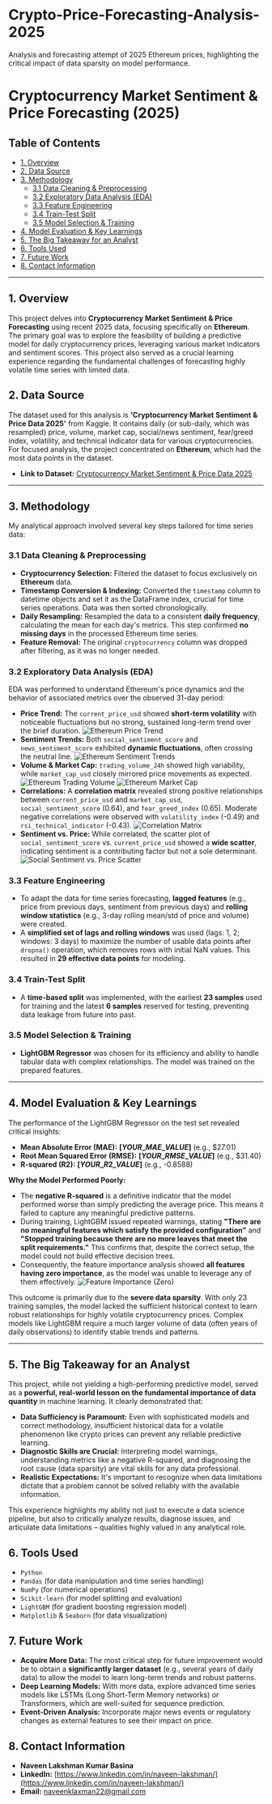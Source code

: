 # Crypto-Price-Forecasting-Analysis-2025
Analysis and forecasting attempt of 2025 Ethereum prices, highlighting the critical impact of data sparsity on model performance.

# Cryptocurrency Market Sentiment & Price Forecasting (2025)

## Table of Contents
- [1. Overview](#1-overview)
- [2. Data Source](#2-data-source)
- [3. Methodology](#3-methodology)
    - [3.1 Data Cleaning & Preprocessing](#31-data-cleaning--preprocessing)
    - [3.2 Exploratory Data Analysis (EDA)](#32-exploratory-data-analysis-eda)
    - [3.3 Feature Engineering](#33-feature-engineering)
    - [3.4 Train-Test Split](#34-train-test-split)
    - [3.5 Model Selection & Training](#35-model-selection--training)
- [4. Model Evaluation & Key Learnings](#4-model-evaluation--key-learnings)
- [5. The Big Takeaway for an Analyst](#5-the-big-takeaway-for-an-analyst)
- [6. Tools Used](#6-tools-used)
- [7. Future Work](#7-future-work)
- [8. Contact Information](#8-contact-information)

---

## 1. Overview

This project delves into **Cryptocurrency Market Sentiment & Price Forecasting** using recent 2025 data, focusing specifically on **Ethereum**. The primary goal was to explore the feasibility of building a predictive model for daily cryptocurrency prices, leveraging various market indicators and sentiment scores. This project also served as a crucial learning experience regarding the fundamental challenges of forecasting highly volatile time series with limited data.

## 2. Data Source

The dataset used for this analysis is **'Cryptocurrency Market Sentiment & Price Data 2025'** from Kaggle. It contains daily (or sub-daily, which was resampled) price, volume, market cap, social/news sentiment, fear/greed index, volatility, and technical indicator data for various cryptocurrencies. For focused analysis, the project concentrated on **Ethereum**, which had the most data points in the dataset.

* **Link to Dataset:** [Cryptocurrency Market Sentiment & Price Data 2025](https://www.kaggle.com/datasets/pratyushpuri/cryptocurrency-market-sentiment-price-data-2025)

---

## 3. Methodology

My analytical approach involved several key steps tailored for time series data:

### 3.1 Data Cleaning & Preprocessing

* **Cryptocurrency Selection:** Filtered the dataset to focus exclusively on **Ethereum** data.
* **Timestamp Conversion & Indexing:** Converted the `timestamp` column to datetime objects and set it as the DataFrame index, crucial for time series operations. Data was then sorted chronologically.
* **Daily Resampling:** Resampled the data to a consistent **daily frequency**, calculating the mean for each day's metrics. This step confirmed **no missing days** in the processed Ethereum time series.
* **Feature Removal:** The original `cryptocurrency` column was dropped after filtering, as it was no longer needed.

### 3.2 Exploratory Data Analysis (EDA)

EDA was performed to understand Ethereum's price dynamics and the behavior of associated metrics over the observed 31-day period:

* **Price Trend:** The `current_price_usd` showed **short-term volatility** with noticeable fluctuations but no strong, sustained long-term trend over the brief duration.
    ![Ethereum Price Trend](plots/[YOUR_ETH_PRICE_PLOT_FILENAME].png)
* **Sentiment Trends:** Both `social_sentiment_score` and `news_sentiment_score` exhibited **dynamic fluctuations**, often crossing the neutral line.
    ![Ethereum Sentiment Trends](plots/[YOUR_SENTIMENT_TRENDS_PLOT_FILENAME].png)
* **Volume & Market Cap:** `trading_volume_24h` showed high variability, while `market_cap_usd` closely mirrored price movements as expected.
    ![Ethereum Trading Volume](plots/[YOUR_VOLUME_PLOT_FILENAME].png)
    ![Ethereum Market Cap](plots/[YOUR_MARKET_CAP_PLOT_FILENAME].png)
* **Correlations:** A **correlation matrix** revealed strong positive relationships between `current_price_usd` and `market_cap_usd`, `social_sentiment_score` (0.64), and `fear_greed_index` (0.65). Moderate negative correlations were observed with `volatility_index` (-0.49) and `rsi_technical_indicator` (-0.43).
    ![Correlation Matrix](plots/[YOUR_CORRELATION_MATRIX_PLOT_FILENAME].png)
* **Sentiment vs. Price:** While correlated, the scatter plot of `social_sentiment_score` vs. `current_price_usd` showed a **wide scatter**, indicating sentiment is a contributing factor but not a sole determinant.
    ![Social Sentiment vs. Price Scatter](plots/[YOUR_SENTIMENT_VS_PRICE_PLOT_FILENAME].png)

### 3.3 Feature Engineering

* To adapt the data for time series forecasting, **lagged features** (e.g., price from previous days, sentiment from previous days) and **rolling window statistics** (e.g., 3-day rolling mean/std of price and volume) were created.
* A **simplified set of lags and rolling windows** was used (lags: 1, 2; windows: 3 days) to maximize the number of usable data points after `dropna()` operation, which removes rows with initial NaN values. This resulted in **29 effective data points** for modeling.

### 3.4 Train-Test Split

* A **time-based split** was implemented, with the earliest **23 samples** used for training and the latest **6 samples** reserved for testing, preventing data leakage from future into past.

### 3.5 Model Selection & Training

* **LightGBM Regressor** was chosen for its efficiency and ability to handle tabular data with complex relationships. The model was trained on the prepared features.

---

## 4. Model Evaluation & Key Learnings

The performance of the LightGBM Regressor on the test set revealed critical insights:

* **Mean Absolute Error (MAE):** **$[YOUR\_MAE\_VALUE]$** (e.g., $27.01)
* **Root Mean Squared Error (RMSE):** **$[YOUR\_RMSE\_VALUE]$** (e.g., $31.40)
* **R-squared (R2):** **$[YOUR\_R2\_VALUE]$** (e.g., -0.8588)

**Why the Model Performed Poorly:**

* The **negative R-squared** is a definitive indicator that the model performed worse than simply predicting the average price. This means it failed to capture any meaningful predictive patterns.
* During training, LightGBM issued repeated warnings, stating **"There are no meaningful features which satisfy the provided configuration"** and **"Stopped training because there are no more leaves that meet the split requirements."** This confirms that, despite the correct setup, the model could not build effective decision trees.
* Consequently, the feature importance analysis showed **all features having zero importance**, as the model was unable to leverage any of them effectively.
    ![Feature Importance (Zero)](plots/[YOUR_ZERO_IMPORTANCE_PLOT_FILENAME].png)

This outcome is primarily due to the **severe data sparsity**. With only 23 training samples, the model lacked the sufficient historical context to learn robust relationships for highly volatile cryptocurrency prices. Complex models like LightGBM require a much larger volume of data (often years of daily observations) to identify stable trends and patterns.

---

## 5. The Big Takeaway for an Analyst

This project, while not yielding a high-performing predictive model, served as a **powerful, real-world lesson on the fundamental importance of data quantity** in machine learning. It clearly demonstrated that:

* **Data Sufficiency is Paramount:** Even with sophisticated models and correct methodology, insufficient historical data for a volatile phenomenon like crypto prices can prevent any reliable predictive learning.
* **Diagnostic Skills are Crucial:** Interpreting model warnings, understanding metrics like a negative R-squared, and diagnosing the root cause (data sparsity) are vital skills for any data professional.
* **Realistic Expectations:** It's important to recognize when data limitations dictate that a problem cannot be solved reliably with the available information.

This experience highlights my ability not just to execute a data science pipeline, but also to critically analyze results, diagnose issues, and articulate data limitations – qualities highly valued in any analytical role.

## 6. Tools Used

* `Python`
* `Pandas` (for data manipulation and time series handling)
* `NumPy` (for numerical operations)
* `Scikit-learn` (for model splitting and evaluation)
* `LightGBM` (for gradient boosting regression model)
* `Matplotlib` & `Seaborn` (for data visualization)

## 7. Future Work

* **Acquire More Data:** The most critical step for future improvement would be to obtain a **significantly larger dataset** (e.g., several years of daily data) to allow the model to learn long-term trends and robust patterns.
* **Deep Learning Models:** With more data, explore advanced time series models like LSTMs (Long Short-Term Memory networks) or Transformers, which are well-suited for sequence prediction.
* **Event-Driven Analysis:** Incorporate major news events or regulatory changes as external features to see their impact on price.

## 8. Contact Information

* **Naveen Lakshman Kumar Basina**
* **LinkedIn:** [https://www.linkedin.com/in/naveen-lakshman/](https://www.linkedin.com/in/naveen-lakshman/)
* **Email:** [naveenklaxman22@gmail.com](mailto:naveenklaxman22@gmail.com)
